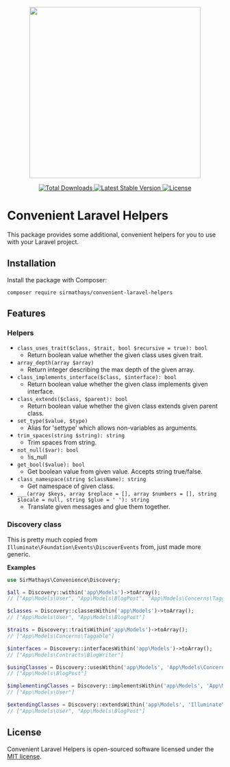 <p align="center">
    <img src="https://matti.suoraniemi.com/storage/forur2.png" width="400">
</p>

<p align="center">
    <a href="https://packagist.org/packages/sirmathays/convenient-laravel-helpers">
        <img src="https://img.shields.io/packagist/dt/sirmathays/convenient-laravel-helpers" alt="Total Downloads">
    </a>
    <a href="https://packagist.org/packages/sirmathays/convenient-laravel-helpers">
        <img src="https://img.shields.io/packagist/v/sirmathays/convenient-laravel-helpers" alt="Latest Stable Version">
    </a>
    <a href="https://packagist.org/packages/sirmathays/convenient-laravel-helpers">
        <img src="https://img.shields.io/packagist/l/sirmathays/convenient-laravel-helpers" alt="License">
    </a>
</p>

# Convenient Laravel Helpers

This package provides some additional, convenient helpers for you to use with your Laravel project.

## Installation

Install the package with Composer:

    composer require sirmathays/convenient-laravel-helpers


## Features

### Helpers

- `class_uses_trait($class, $trait, bool $recursive = true): bool`
  - Return boolean value whether the given class uses given trait.
- `array_depth(array $array)`
  - Return integer describing the max depth of the given array.
- `class_implements_interface($class, $interface): bool`
  - Return boolean value whether the given class implements given interface.
- `class_extends($class, $parent): bool`
  - Return boolean value whether the given class extends given parent class.
- `set_type($value, $type)`
  - Alias for 'settype' which allows non-variables as arguments.
- `trim_spaces(string $string): string`
  - Trim spaces from string.
- `not_null($var): bool`
  - !is_null
- `get_bool($value): bool`
  - Get boolean value from given value. Accepts string true/false.
- `class_namespace(string $className): string`
  - Get namespace of given class.
- `___(array $keys, array $replace = [], array $numbers = [], string $locale = null, string $glue = ' '): string`
  - Translate given messages and glue them together.

### Discovery class

This is pretty much copied from `Illuminate\Foundation\Events\DiscoverEvents` from, just made more
generic.

**Examples**

```php
use SirMathays\Convenience\Discovery;

$all = Discovery::within('app\Models')->toArray();
// ["App\Models\User", "App\Models\BlogPost", "App\Models\Concerns\Taggable", "App\Models\Contracts\BlogWriter"]

$classes = Discovery::classesWithin('app\Models')->toArray();
// ["App\Models\User", "App\Models\BlogPost"]

$traits = Discovery::traitsWithin('app\Models')->toArray();
// ["App\Models\Concerns\Taggable"]

$interfaces = Discovery::interfacesWithin('app\Models')->toArray();
// ["App\Models\Contracts\BlogWriter"]

$usingClasses = Discovery::usesWithin('app\Models', 'App\Models\Concerns\Taggable')->toArray();
// ["App\Models\BlogPost"]

$implementingClasses = Discovery::implementsWithin('app\Models', 'App\Models\Contracts\BlogWriter')->toArray();
// ["App\Models\User"]

$extendingClasses = Discovery::extendsWithin('app\Models', 'Illuminate\Database\Eloquent\Model')->toArray();
// ["App\Models\User", "App\Models\BlogPost"]
```

## License

Convenient Laravel Helpers is open-sourced software licensed under the [MIT license](LICENSE.md).
